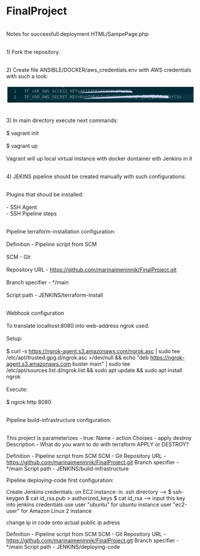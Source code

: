 # FinalProject

<br>Notes for successfull deployment HTML/SampePage.php</br>

<br>1) Fork the repository.</br>

<br>2) Create file ANSIBLE/DOCKER/aws_credentials.env with AWS credentials with such a look:</br>
<br>![AWS_cred](https://github.com/marinaimeninnik/FinalProject/blob/main/pictures/Screenshot%20from%202023-02-20%2011-10-52.png)</br>

<br>3) In main directory execute next commands:</br>
<br>$ vagrant init</br>
<br>$ vagrant up</br>
<br>Vagrant will up local virtual instance with docker dontainer eith Jenkins in it</br>

<br>4) JEKINS pipeline should be created  manually with such configurations:</br>

<br>Plugins that shoud be installed:</br>
<br>- SSH Agent</r>
<br>- SSH Pipeline steps</br>

<br>Pipeline terraform-installation configuration:</br>
<br>Definition - Pipeline script from SCM</br>
<br>SCM - Git</br>
<br>Repository URL - https://github.com/marinaimeninnik/FinalProject.git</br>
<br>Branch specifier - */main</br>
<br>Script path - JENKINS/terraform-install</br>

<br>Webhook configuration</br>
<br>To translate localhost:8080 into web-address ngrok used.</br>
<br>Setup:</br>
<br>$ curl -s https://ngrok-agent.s3.amazonaws.com/ngrok.asc | sudo tee /etc/apt/trusted.gpg.d/ngrok.asc >/dev/null && echo "deb https://ngrok-agent.s3.amazonaws.com buster main" | sudo tee /etc/apt/sources.list.d/ngrok.list && sudo apt update && sudo apt install ngrok </br>
<br>Execute:</br>
<br>$ ngrok http 8080</br>

<br>Pipeline build-infrastructure configuration:</br>

<br>This project is parameterizes - true:
    Name - action
    Choises - apply
              destroy
    Description - What do you want to do with terraform APPLY or DESTROY?</br>

Definition - Pipeline script from SCM
SCM - Git
Repository URL - https://github.com/marinaimeninnik/FinalProject.git
Branch specifier - */main
Script path - JENKINS/build-infrastructure

Pipeline deploying-code first configuration:

Create Jenkins credentials:
on EC2 instance:
in .ssh directory --> $ ssh-keygen
$ cat id_rsa.pub > authorized_keys
$ cat id_rsa --> input this key into jenkins credentials
use user "ubuntu" for ubuntu instance
    user "ec2-user" for Amazon Linux 2 instance

change ip in code onto actual public ip adress

Definition - Pipeline script from SCM
SCM - Git
Repository URL - https://github.com/marinaimeninnik/FinalProject.git
Branch specifier - */main
Script path - JENKINS/deploying-code
